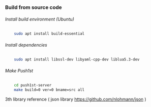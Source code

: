 
### Build from source code

###### Install build environment (Ubuntu)

```bash
	sudo apt install build-essential
```

###### Install dependencies

```bash
	sudo apt install libssl-dev libyaml-cpp-dev liblua5.3-dev
```

###### Make Push1st
```bash
	cd push1st-server
	make build=0 ver=0 bname=src all
```

3th library reference ( json library https://github.com/nlohmann/json )
